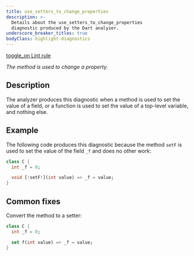 ```yaml
---
title: use_setters_to_change_properties
description: >-
  Details about the use_setters_to_change_properties
  diagnostic produced by the Dart analyzer.
underscore_breaker_titles: true
bodyClass: highlight-diagnostics
---
```


<div class="tags">
  <a class="tag-label"
      href="/tools/linter-rules/use_setters_to_change_properties"
      title="Learn about the lint rule that enables this diagnostic."
      aria-label="Learn about the lint rule that enables this diagnostic."
      target="_blank">
    <span class="material-symbols" aria-hidden="true">toggle_on</span>
    <span>Lint rule</span>
  </a>
</div>

_The method is used to change a property._

## Description

The analyzer produces this diagnostic when a method is used to set the
value of a field, or a function is used to set the value of a top-level
variable, and nothing else.

## Example

The following code produces this diagnostic because the method `setF` is
used to set the value of the field `_f` and does no other work:

```dart
class C {
  int _f = 0;

  void [!setF!](int value) => _f = value;
}
```

## Common fixes

Convert the method to a setter:

```dart
class C {
  int _f = 0;

  set f(int value) => _f = value;
}
```
